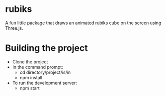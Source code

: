 # rubiks
A fun little package that draws an animated rubiks cube on the screen using Three.js.

# Building the project
* Clone the project
* In the command prompt:  
  * cd directory/project/is/in
  * npm install
* To run the development server: 
  * npm start








